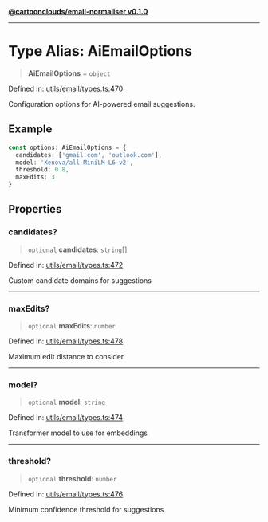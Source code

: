 [**@cartoonclouds/email-normaliser v0.1.0**](../README.md)

***

# Type Alias: AiEmailOptions

> **AiEmailOptions** = `object`

Defined in: [utils/email/types.ts:470](https://gitlab.com/good-life/glp-frontend/-/blob/main/packages/plugins/email-normaliser/src/utils/email/types.ts#L470)

Configuration options for AI-powered email suggestions.

## Example

```typescript
const options: AiEmailOptions = {
  candidates: ['gmail.com', 'outlook.com'],
  model: 'Xenova/all-MiniLM-L6-v2',
  threshold: 0.8,
  maxEdits: 3
}
```

## Properties

### candidates?

> `optional` **candidates**: `string`[]

Defined in: [utils/email/types.ts:472](https://gitlab.com/good-life/glp-frontend/-/blob/main/packages/plugins/email-normaliser/src/utils/email/types.ts#L472)

Custom candidate domains for suggestions

***

### maxEdits?

> `optional` **maxEdits**: `number`

Defined in: [utils/email/types.ts:478](https://gitlab.com/good-life/glp-frontend/-/blob/main/packages/plugins/email-normaliser/src/utils/email/types.ts#L478)

Maximum edit distance to consider

***

### model?

> `optional` **model**: `string`

Defined in: [utils/email/types.ts:474](https://gitlab.com/good-life/glp-frontend/-/blob/main/packages/plugins/email-normaliser/src/utils/email/types.ts#L474)

Transformer model to use for embeddings

***

### threshold?

> `optional` **threshold**: `number`

Defined in: [utils/email/types.ts:476](https://gitlab.com/good-life/glp-frontend/-/blob/main/packages/plugins/email-normaliser/src/utils/email/types.ts#L476)

Minimum confidence threshold for suggestions
